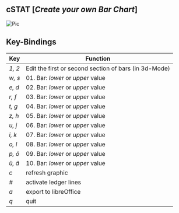 ## cSTAT [*Create your own Bar Chart*]

![Pic](https://i.stack.imgur.com/eKG9I.png)



## Key-Bindings

| **Key** | **Function**                                          |
| ------- | ----------------------------------------------------- |
| *1, 2*  | Edit the first or second section of bars (in 3d-Mode) |
| *w, s*  | 01. Bar: *lower* or *upper* value                     |
| *e, d*  | 02. Bar: *lower* or *upper* value                     |
| *r, f*  | 03. Bar: *lower* or *upper* value                     |
| *t, g*  | 04. Bar: *lower* or *upper* value                     |
| *z, h*  | 05. Bar: *lower* or *upper* value                     |
| *u, j*  | 06. Bar: *lower* or *upper* value                     |
| *i, k*  | 07. Bar: *lower* or *upper* value                     |
| *o, l*  | 08. Bar: *lower* or *upper* value                     |
| *p, ö*  | 09. Bar: *lower* or *upper* value                     |
| *ü, ä*  | 10. Bar: *lower* or *upper* value                     |
| *c*     | refresh graphic                                       |
| *#*     | activate ledger lines                                 |
| *a*     | export to libreOffice                                 |
| *q*     | quit                                                  |